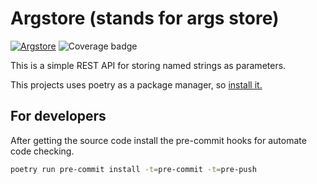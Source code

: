 # Argstore (stands for args store)

[![Argstore](https://github.com/fleshofcat/argstore/actions/workflows/ci.yaml/badge.svg)](https://github.com/fleshofcat/argstore/actions/workflows/ci.yaml)
![Coverage badge](https://img.shields.io/endpoint?url=https://gist.githubusercontent.com/fleshofcat/d01bb46aff24caedfa24f12d77fd3f42/raw/argstore__master.json)

This is a simple REST API for storing named strings as parameters.

This projects uses poetry as a package manager, so [install it.](https://python-poetry.org/docs/#installation)

## For developers

After getting the source code install the pre-commit hooks for automate code checking.

``` bash
poetry run pre-commit install -t=pre-commit -t=pre-push
```
